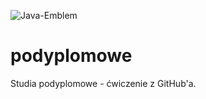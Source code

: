 ![Java-Emblem](https://user-images.githubusercontent.com/115398249/194757287-1d053c18-8dc0-466f-84f0-35a3e8a1beee.jpg)
# podyplomowe
Studia podyplomowe - ćwiczenie z GitHub'a.
